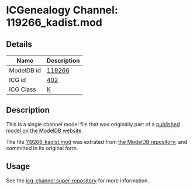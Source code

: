 # ICGenealogy Channel: 119266\_kadist.mod

## Details

Name | Description
---- | -----------
ModelDB id | [119266](http://senselab.med.yale.edu/ModelDB/ShowModel.cshtml?model=119266)
ICG id | [402](http://icg.neurotheory.ox.ac.uk/channels/1/402)
ICG Class | [K](http://icg.neurotheory.ox.ac.uk/channels/1)

## Description

This is a single channel model file that was originally part of a [published model on the ModelDB website](http://senselab.med.yale.edu/mModelDB/ShowModel.cshtml?model=119266).

The file [119266\_kadist.mod](119266_kadist.mod) was extrated from [the ModelDB repository](http://senselab.med.yale.edu/ModelDB/ShowModel.cshtml?model=119266), and committed in its original form.

## Usage

See the [icg-channel super-repository](https://github.com/icgenealogy/icg-channels) for more information.